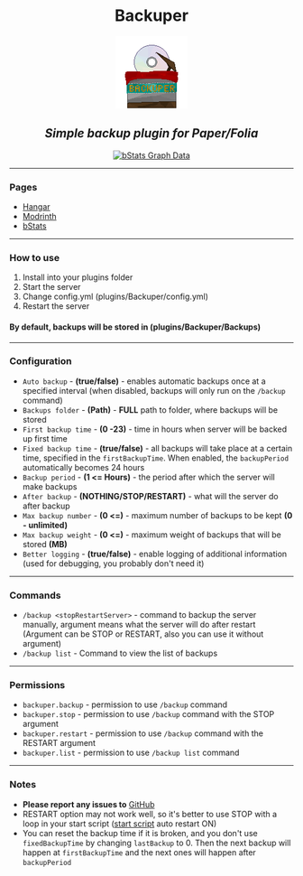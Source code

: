 <div align='center'>

# Backuper

<img height="128" src="images/backuper_logo.png" width="128"/>

## _Simple backup plugin for Paper/Folia_

[![bStats Graph Data](https://bstats.org/signatures/bukkit/Backuper.svg)](https://bstats.org/plugin/bukkit/Backuper)

</div>

---

### Pages

* [Hangar](https://hangar.papermc.io/Collagen/Backuper)
* [Modrinth](https://modrinth.com/plugin/backuper)
* [bStats](https://bstats.org/plugin/bukkit/Backuper/17735)

---

### How to use

1. Install into your plugins folder
2. Start the server
3. Change config.yml (plugins/Backuper/config.yml)
4. Restart the server

#### By default, backups will be stored in (plugins/Backuper/Backups)

---

### Configuration

* `Auto backup` - **(true/false)** - enables automatic backups once at a specified interval (when disabled, backups will only run on the `/backup` command)
* `Backups folder` - **(Path)** - **FULL** path to folder, where backups will be stored
* `First backup time` - **(0 -23)** - time in hours when server will be backed up first time
* `Fixed backup time` - **(true/false)** - all backups will take place at a certain time, specified in the `firstBackupTime`. When enabled, the `backupPeriod` automatically becomes 24 hours
* `Backup period` - **(1 <= Hours)** - the period after which the server will make backups
* `After backup` - **(NOTHING/STOP/RESTART)** - what will the server do after backup
* `Max backup number` - **(0 <=)** - maximum number of backups to be kept **(0 - unlimited)**
* `Max backup weight` - **(0 <=)** - maximum weight of backups that will be stored **(MB)**
* `Better logging` - **(true/false)** - enable logging of additional information (used for debugging, you probably don't need it)

---

### Commands

* `/backup <stopRestartServer>` - command to backup the server manually, argument means what the server will do after restart (Argument can be STOP or RESTART, also you can use it without argument)
* `/backup list` - Command to view the list of backups

---

### Permissions

* `backuper.backup` - permission to use `/backup` command
* `backuper.stop` - permission to use `/backup` command with the STOP argument
* `backuper.restart` - permission to use `/backup` command with the RESTART argument
* `backuper.list` - permission to use `/backup list` command

---

### Notes

* **Please report any issues to** [GitHub](https://github.com/DVDishka/Backuper/issues)
* RESTART option may not work well, so it's better to use STOP with a loop in your start script ([start script](https://flags.sh/) auto restart ON)
* You can reset the backup time if it is broken, and you don't use `fixedBackupTime` by changing `lastBackup` to 0. Then the next backup will happen at `firstBackupTime` and the next ones will happen after `backupPeriod`
